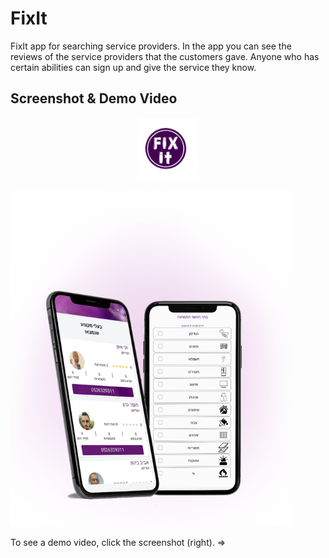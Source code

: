 # FixIt

FixIt app for searching service providers.
In the app you can see the reviews of the service providers that the customers gave.
Anyone who has certain abilities can sign up and give the service they know.


Screenshot & Demo Video
-----------------------

 <p align="center">
 
  <img src="https://github.com/mor0981/FixIt/blob/master/logo.png" width="100" title="hover text">
  
</p>

 <p align="center" style="display: flex;">
 <a herf="https://drive.google.com/file/d/1KEn44dJsjGI1PSjypNj1FnU03Lo0LyLA/view?usp=sharing" target="_blank">
  <img src="https://github.com/mor0981/FixIt/blob/master/fixit.png" width="450" height="537" alt="accessibility text">
  </a>
</p>

To see a demo video, click the screenshot (right). =>
